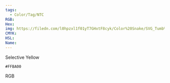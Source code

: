 ```yaml
---
tags:
  - Color/Tag/NTC
RGB:
Hex:
img: https://filedn.com/l0hpzxl1f01yT7GHxtF8cyk/Color%20Snake/SVG_Tumb%20Mass%20No%20Name/FFBA00.svg
CMYK:
HSL:
Name:
---
```

Selective Yellow
```palette
#FFBA00
```
RGB
